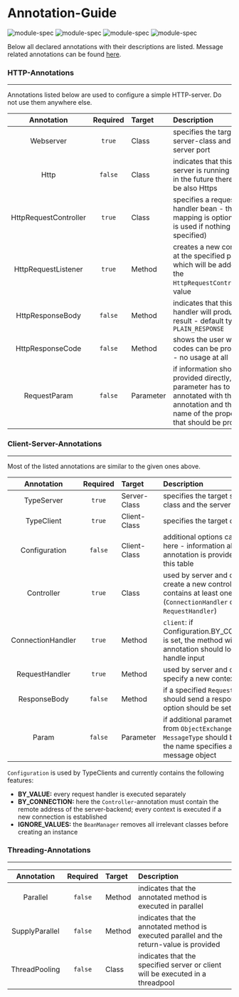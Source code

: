 # Annotation-Guide

![module-spec](https://img.shields.io:/static/v1?label=Module&message=proto4j-annotation&color=informational)
![module-spec](https://img.shields.io:/static/v1?label=Package&message=de.proto4j.annotation.http&color=9cf)
![module-spec](https://img.shields.io:/static/v1?label=Package&message=de.proto4j.annotation.server&color=9cf)
![module-spec](https://img.shields.io:/static/v1?label=Package&message=de.proto4j.annotation.threading&color=9cf)

Below all declared annotations with their descriptions are listed. Message related annotations can be
found [here](https://github.com/MatrixEditor/proto4j/blob/readme-002/message-guide.md).

### HTTP-Annotations

---


Annotations listed below are used to configure a simple HTTP-server. Do not use them anywhere else.

|      Annotation       | Required | Target    | Description                                                                                                                                             |
|:---------------------:|:--------:|:----------|:--------------------------------------------------------------------------------------------------------------------------------------------------------|
|       Webserver       |  `true`  | Class     | specifies the target server-class and the server port                                                                                                   |
|         Http          | `false`  | Class     | indicates that this server is running http - in the future there could be also Https                                                                    |
| HttpRequestController |  `true`  | Class     | specifies a request-handler bean - the mapping is optional ("/" is used if nothing is specified)                                                        |
|  HttpRequestListener  |  `true`  | Method    | creates a new context at the specified path which will be added to the `HttpRequestController`-value                                                    |
|   HttpResponseBody    | `false`  | Method    | indicates that this handler will produce a result - default type is `PLAIN_RESPONSE`                                                                    |
|   HttpResponseCode    | `false`  | Method    | shows the user what codes can be produced - no usage at all                                                                                             |
|     RequestParam      | `false`  | Parameter | if information should be provided directly, the parameter has to be annotated with this annotation and the name of the property that should be provided |

### Client-Server-Annotations

---


Most of the listed annotations are similar to the given ones above.

|    Annotation     | Required | Target       | Description                                                                                                                              |
|:-----------------:|:--------:|:-------------|:-----------------------------------------------------------------------------------------------------------------------------------------|
|    TypeServer     |  `true`  | Server-Class | specifies the target server-class and the server port                                                                                    |
|    TypeClient     |  `true`  | Client-Class | specifies the target client-class                                                                                                        |
|   Configuration   | `false`  | Client-Class | additional options can be added here - information about this annotation is provided below this table                                    |
|    Controller     |  `true`  | Class        | used by server and client to create a new controller which contains at least one context (`ConnectionHandler` or `RequestHandler`)       |
| ConnectionHandler |  `true`  | Method       | `client`: if Configuration.BY_CONNECTION is set, the method with this annotation should loop and handle input                            |
|  RequestHandler   |  `true`  | Method       | used by server and client to specify a new context                                                                                       |
|   ResponseBody    | `false`  | Method       | if a specified `RequestHandler` should send a response this option should be set                                                         |
|       Param       | `false`  | Parameter    | if additional parameters except from `ObjectExchange` or `MessageType` should be used - the name specifies a field in the message object |

`Configuration` is used by TypeClients and currently contains the following features:

* **BY_VALUE:** every request handler is executed separately
* **BY_CONNECTION:** here the `Controller`-annotation must contain the remote address of the server-backend; every
  context is executed if a new connection is established
* **IGNORE_VALUES:** the `BeanManager` removes all irrelevant classes before creating an instance

### Threading-Annotations

---

|   Annotation   | Required | Target | Description                                                                               |
|:--------------:|:--------:|:-------|:------------------------------------------------------------------------------------------|
|    Parallel    | `false`  | Method | indicates that the annotated method is executed in parallel                               |    
| SupplyParallel | `false`  | Method | indicates that the annotated method is executed parallel and the return-value is provided |
| ThreadPooling  | `false`  | Class  | indicates that the specified server or client will be executed in a threadpool            |
